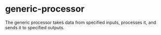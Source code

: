 # generic-processor
The generic processor takes data from specified inputs, processes it, and sends it to specified outputs.
